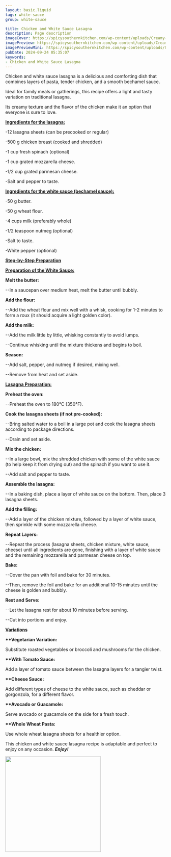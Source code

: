 ```yaml
---
layout: basic.liquid
tags: white-sauce
group: white-sauce

title: Chicken and White Sauce Lasagna
description: Page description
imageCover: https://spicysouthernkitchen.com/wp-content/uploads/Creamy-Chicken-Lasagna-7-500x375.jpg
imagePreview: https://spicysouthernkitchen.com/wp-content/uploads/Creamy-Chicken-Lasagna-7-500x375.jpg
imagePreviewMini: https://spicysouthernkitchen.com/wp-content/uploads/Creamy-Chicken-Lasagna-7-500x375.jpg
pubDate: 2024-09-24 05:35:07
keywords:
- Chicken and White Sauce Lasagna
---
```



Chicken and white sauce lasagna is a delicious and comforting dish that combines layers of pasta, tender chicken, and a smooth bechamel sauce.

Ideal for family meals or gatherings, this recipe offers a light and tasty variation on traditional lasagna.

Its creamy texture and the flavor of the chicken make it an option that everyone is sure to love.

<u><b>Ingredients for the lasagna:</b></u>

-12 lasagna sheets (can be precooked or regular)

-500 g chicken breast (cooked and shredded)

-1 cup fresh spinach (optional)

-1 cup grated mozzarella cheese.

-1/2 cup grated parmesan cheese.

-Salt and pepper to taste.

<u><b>Ingredients for the white sauce (bechamel sauce):</b></u>

-50 g butter.

-50 g wheat flour.

-4 cups milk (preferably whole)

-1/2 teaspoon nutmeg (optional)

-Salt to taste.

-White pepper (optional)

<u><b>Step-by-Step Preparation

Preparation of the White Sauce:</b></u>

<b>Melt the butter:</b>

--In a saucepan over medium heat, melt the butter until bubbly.

<b>Add the flour:</b>

--Add the wheat flour and mix well with a whisk, cooking for 1-2 minutes to form a roux (it should acquire a light golden color).

<b>Add the milk:</b>

--Add the milk little by little, whisking constantly to avoid lumps.

--Continue whisking until the mixture thickens and begins to boil.

<b>Season:</b>

--Add salt, pepper, and nutmeg if desired, mixing well.

--Remove from heat and set aside.

<u><b>Lasagna Preparation:</b></u>

<b>Preheat the oven:</b>

--Preheat the oven to 180°C (350°F).

<b>Cook the lasagna sheets (if not pre-cooked):</b>

--Bring salted water to a boil in a large pot and cook the lasagna sheets according to package directions.

--Drain and set aside.

<b>Mix the chicken:</b>

--In a large bowl, mix the shredded chicken with some of the white sauce (to help keep it from drying out) and the spinach if you want to use it.

--Add salt and pepper to taste.

<b>Assemble the lasagna:</b>

--In a baking dish, place a layer of white sauce on the bottom. Then, place 3 lasagna sheets.

<b>Add the filling:</b>

--Add a layer of the chicken mixture, followed by a layer of white sauce, then sprinkle with some mozzarella cheese.

<b>Repeat Layers:</b>

--Repeat the process (lasagna sheets, chicken mixture, white sauce, cheese) until all ingredients are gone, finishing with a layer of white sauce and the remaining mozzarella and parmesan cheese on top.

<b>Bake:</b>

--Cover the pan with foil and bake for 30 minutes.

--Then, remove the foil and bake for an additional 10-15 minutes until the cheese is golden and bubbly.

<b>Rest and Serve:</b>

--Let the lasagna rest for about 10 minutes before serving.

--Cut into portions and enjoy.

<u><b>Variations</b></u>

<b>**Vegetarian Variation:</b>

Substitute roasted vegetables or broccoli and mushrooms for the chicken.

<b>**With Tomato Sauce:</b>

Add a layer of tomato sauce between the lasagna layers for a tangier twist.

<b>**Cheese Sauce:</b>

Add different types of cheese to the white sauce, such as cheddar or gorgonzola, for a different flavor.

<b>**Avocado or Guacamole:</b>

Serve avocado or guacamole on the side for a fresh touch.

<b>**Whole Wheat Pasta:</b>

Use whole wheat lasagna sheets for a healthier option.

This chicken and white sauce lasagna recipe is adaptable and perfect to enjoy on any occasion. <b><i>Enjoy!</i></b>

<img src="https://cookiesandcups.com/wp-content/uploads/2023/05/chicken-lasagna-21.jpg" width="300" height="300">
